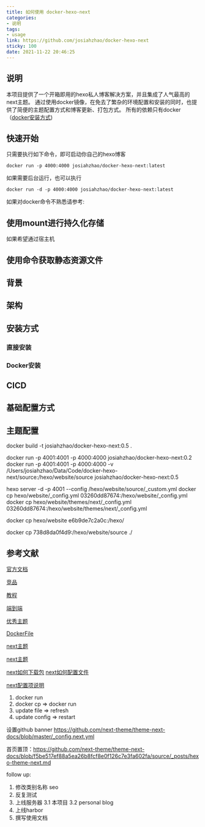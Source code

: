 ```yaml
---
title: 如何使用 docker-hexo-next
categories:
- 说明
tags:
- usage
link: https://github.com/josiahzhao/docker-hexo-next
sticky: 100
date: 2021-11-22 20:46:25
---
```

## 说明
本项目提供了一个开箱即用的hexo私人博客解决方案，并且集成了人气最高的next主题。
通过使用docker镜像，在免去了繁杂的环境配置和安装的同时，也提供了简便的主题配置方式和博客更新、打包方式。
所有的依赖只有docker（[docker安装方式]())
## 快速开始
只需要执行如下命令，即可启动你自己的hexo博客
```
docker run -p 4000:4000 josiahzhao/docker-hexo-next:latest
```
如果需要后台运行，也可以执行
```
docker run -d -p 4000:4000 josiahzhao/docker-hexo-next:latest
```
如果对docker命令不熟悉请参考: 
## 使用mount进行持久化存储
如果希望通过宿主机
## 使用命令获取静态资源文件

## 背景
## 架构
## 安装方式
### 直接安装
### Docker安装
## CICD
## 基础配置方式
## 主题配置

docker build -t josiahzhao/docker-hexo-next:0.5 .

docker run -p 4001:4001 -p 4000:4000 josiahzhao/docker-hexo-next:0.2
docker run -p 4001:4001 -p 4000:4000 -v /Users/josiahzhao/Data/Code/docker-hexo-next/source:/hexo/website/source josiahzhao/docker-hexo-next:0.5


hexo server -d -p 4001 --config /hexo/website/source/_custom.yml
docker cp hexo/website/_config.yml 03260dd87674:/hexo/website/_config.yml
docker cp hexo/website/themes/next/_config.yml 03260dd87674:/hexo/website/themes/next/_config.yml

docker cp hexo/website e6b9de7c2a0c:/hexo/


docker cp 738d8da0f4d9:/hexo/website/source ./

## 参考文献
[官方文档](https://hexo.io/docs)

[竞品](https://zhuanlan.zhihu.com/p/110525277)

[教程](https://github.com/EasyHexo/Easy-Hexo)

[端到端](https://blog.csdn.net/sinat_37781304/article/details/82729029/)

[优秀主题](https://blog.csdn.net/sinat_37781304/article/details/82729029/)

[DockerFile](https://github.com/spurin/docker-hexo/blob/master/Dockerfile)

[next主题](https://github.com/theme-next/hexo-theme-next)

[next主题](https://theme-next.js.org/)

[next如何下载包](https://github.com/theme-next/hexo-theme-next/blob/master/docs/INSTALLATION.md)
[next如何配置文件](https://github.com/theme-next/hexo-theme-next/blob/master/docs/DATA-FILES.md)

[next配置项说明](https://theme-next.js.org/docs/theme-settings/)


1. docker run 
2. docker cp => docker run
3. update file => refresh
4. update config => restart

设置github banner https://github.com/next-theme/theme-next-docs/blob/master/_config.next.yml

首页置顶：https://github.com/next-theme/theme-next-docs/blob/f5be517ef88a5ea26b8fcf8e0f126c7e3fa602fa/source/_posts/hexo-theme-next.md


follow up:
1. 修改类别名称
seo
2. 反复测试
3. 上线服务器
    3.1 本项目
    3.2 personal blog
4. 上线harbor
5. 撰写使用文档